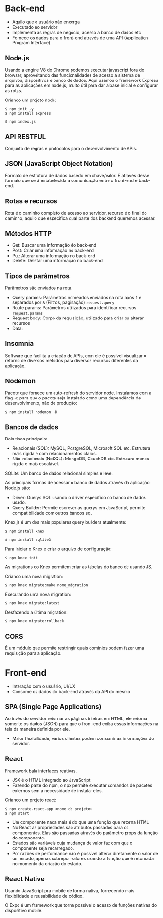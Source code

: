 # Back-end
- Aquilo que o usuário não enxerga
- Executado no servidor
- Implementa as regras de negócio, acesso a banco de dados etc
- Fornece os dados para o front-end através de uma API (Application Program Interface)

## Node.js
Usando a engine V8 do Chrome podemos executar javascript fora do browser, aproveitando das funcionalidades de acesso a sistema de arquivos, dispositivos e banco de dados.
Aqui usamos o framework Express para as aplicações em node.js, muito útil para dar a base inicial e configurar as rotas.

Criando um projeto node:

```
$ npm init -y
$ npm install express

$ npm index.js
```

## API RESTFUL
Conjunto de regras e protocolos para o desenvolvimento de APIs.

## JSON (JavaScript Object Notation)
Formato de estrutura de dados basedo em chave/valor. É através desse formato que será estabelecida a comunicação entre o front-end e back-end.

## Rotas e recursos
Rota é o caminho completo de acesso ao servidor, recurso é o final do caminho, aquilo que especifica qual parte dos backend queremos acessar.

## Métodos HTTP
- Get: Buscar uma informação do back-end
- Post: Criar uma informação no back-end
- Put: Alterar uma informação no back-end
- Delete: Deletar uma informação no back-end

## Tipos de parâmetros
Parâmetros são enviados na rota.

- Query params: Parâmetros nomeados enviados na rota após `?` e separados por `&` (Filtros, paginação) `request.query`
- Route params: Parâmetros utilizados para identificar recursos `request.params`
- Request body: Corpo da requisição, utilizado para criar ou alterar recursos
- Data:

## Insomnia
Software que facilita a criação de APIs, com ele é possível visualizar o retorno de diversos métodos para diversos recursos diferentes da aplicação.

## Nodemon
Pacote que fornece um auto-refresh do servidor node.
Instalamos com a flag `-D` para que o pacote seja instalado como uma dependência de desenvolvimento, não de produção:

```
$ npm install nodemon -D
```

## Bancos de dados
Dois tipos principais:
- Relacionais (SQL): MySQL, PostgreSQL, Microsoft SQL etc. Estrutura mais rígida e com relacionamentos claros.
- Não-relacionais (NoSQL): MongoDB, CouchDB etc. Estrutura menos rígida e mais escalável.

SQLite: Um banco de dados relacional simples e leve.

As principais formas de acessar o banco de dados através da aplicação Node.js são:

- Driver: Querys SQL usando o driver específico do banco de dados usado.
- Query Builder: Permite escrever as querys em JavaScript, permite compatibilidade com outros bancos sql.

Knex.js é um dos mais populares query builders atualmente:

```
$ npm install knex

$ npm install sqlite3
```

Para iniciar o Knex e criar o arquivo de configuração:
```
$ npx knex init
```

As migrations do Knex permitem criar as tabelas do banco de usando JS.

Criando uma nova migration:

```
$ npx knex migrate:make nome_migration
```

Executando uma nova migration:

```
$ npx knex migrate:latest
```

Desfazendo a última migration:

```
$ npx knex migrate:rollback
```

## CORS
É um módulo que permite restringir quais domínios podem fazer uma requisição para a aplicação.










# Front-end
- Interação com o usuário, UI/UX
- Consome os dados do back-end através da API do mesmo

## SPA (Single Page Applications)
Ao invés do servidor retornar as páginas inteiras em HTML, ele retorna somente os dados (JSON) para que o front-end exiba essas informações na tela da maneira definida por ele.

- Maior flexibilidade, vários clientes podem consumir as informações do servidor.

## React
Framework bala interfaces reativas.

- JSX é o HTML integrado ao JavaScript
- Fazendo parte do npm, o npx permite executar comandos de pacotes externos sem a necessidade de instalar eles.

Criando um projeto react:

```
$ npx create-react-app <nome do projeto>
$ npm start
```

- Um componente nada mais é do que uma função que retorna HTML
- No React as propriedades são atributos passados para os componentes. Elas são passadas através do parâmetro props da função do componente.
- Estados são variáveis cuja mudança de valor faz com que o componente seja recarregado.
- Por razões de performance não é possível alterar diretamente o valor de um estado, apenas sobrepor valores usando a função que é retornada no momento da criação do estado.


## React Native
Usando JavaScript pra mobile de forma nativa, fornecendo mais flexibilidade e reusabilidade de código.

O Expo é um framework que torna possível o acesso de funções nativas do dispositivo mobile.
